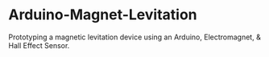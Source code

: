 # Arduino-Magnet-Levitation
Prototyping a magnetic levitation device using an Arduino, Electromagnet, &amp; Hall Effect Sensor.
